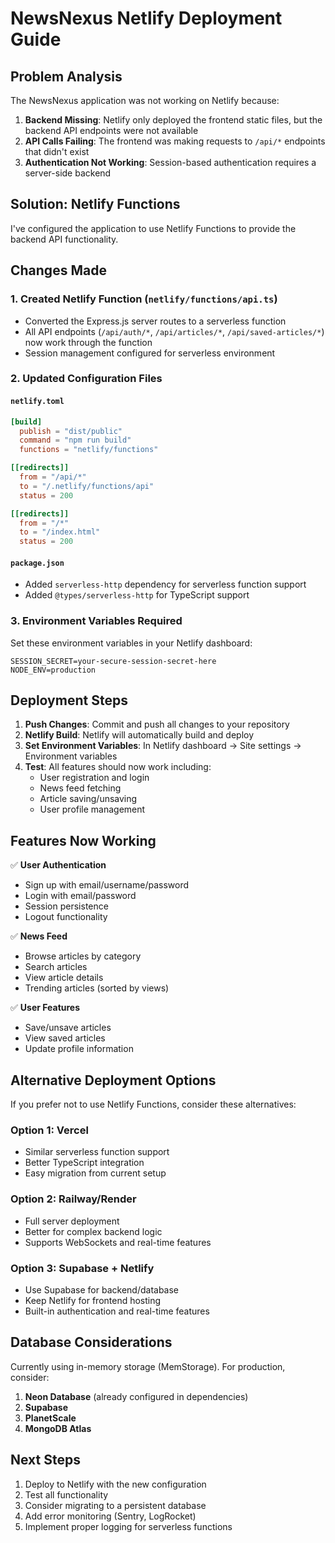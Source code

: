 # NewsNexus Netlify Deployment Guide

## Problem Analysis

The NewsNexus application was not working on Netlify because:

1. **Backend Missing**: Netlify only deployed the frontend static files, but the backend API endpoints were not available
2. **API Calls Failing**: The frontend was making requests to `/api/*` endpoints that didn't exist
3. **Authentication Not Working**: Session-based authentication requires a server-side backend

## Solution: Netlify Functions

I've configured the application to use Netlify Functions to provide the backend API functionality.

## Changes Made

### 1. Created Netlify Function (`netlify/functions/api.ts`)
- Converted the Express.js server routes to a serverless function
- All API endpoints (`/api/auth/*`, `/api/articles/*`, `/api/saved-articles/*`) now work through the function
- Session management configured for serverless environment

### 2. Updated Configuration Files

#### `netlify.toml`
```toml
[build]
  publish = "dist/public"
  command = "npm run build"
  functions = "netlify/functions"

[[redirects]]
  from = "/api/*"
  to = "/.netlify/functions/api"
  status = 200

[[redirects]]
  from = "/*"
  to = "/index.html"
  status = 200
```

#### `package.json`
- Added `serverless-http` dependency for serverless function support
- Added `@types/serverless-http` for TypeScript support

### 3. Environment Variables Required

Set these environment variables in your Netlify dashboard:

```
SESSION_SECRET=your-secure-session-secret-here
NODE_ENV=production
```

## Deployment Steps

1. **Push Changes**: Commit and push all changes to your repository
2. **Netlify Build**: Netlify will automatically build and deploy
3. **Set Environment Variables**: In Netlify dashboard → Site settings → Environment variables
4. **Test**: All features should now work including:
   - User registration and login
   - News feed fetching
   - Article saving/unsaving
   - User profile management

## Features Now Working

✅ **User Authentication**
- Sign up with email/username/password
- Login with email/password
- Session persistence
- Logout functionality

✅ **News Feed**
- Browse articles by category
- Search articles
- View article details
- Trending articles (sorted by views)

✅ **User Features**
- Save/unsave articles
- View saved articles
- Update profile information

## Alternative Deployment Options

If you prefer not to use Netlify Functions, consider these alternatives:

### Option 1: Vercel
- Similar serverless function support
- Better TypeScript integration
- Easy migration from current setup

### Option 2: Railway/Render
- Full server deployment
- Better for complex backend logic
- Supports WebSockets and real-time features

### Option 3: Supabase + Netlify
- Use Supabase for backend/database
- Keep Netlify for frontend hosting
- Built-in authentication and real-time features

## Database Considerations

Currently using in-memory storage (MemStorage). For production, consider:

1. **Neon Database** (already configured in dependencies)
2. **Supabase**
3. **PlanetScale**
4. **MongoDB Atlas**

## Next Steps

1. Deploy to Netlify with the new configuration
2. Test all functionality
3. Consider migrating to a persistent database
4. Add error monitoring (Sentry, LogRocket)
5. Implement proper logging for serverless functions
